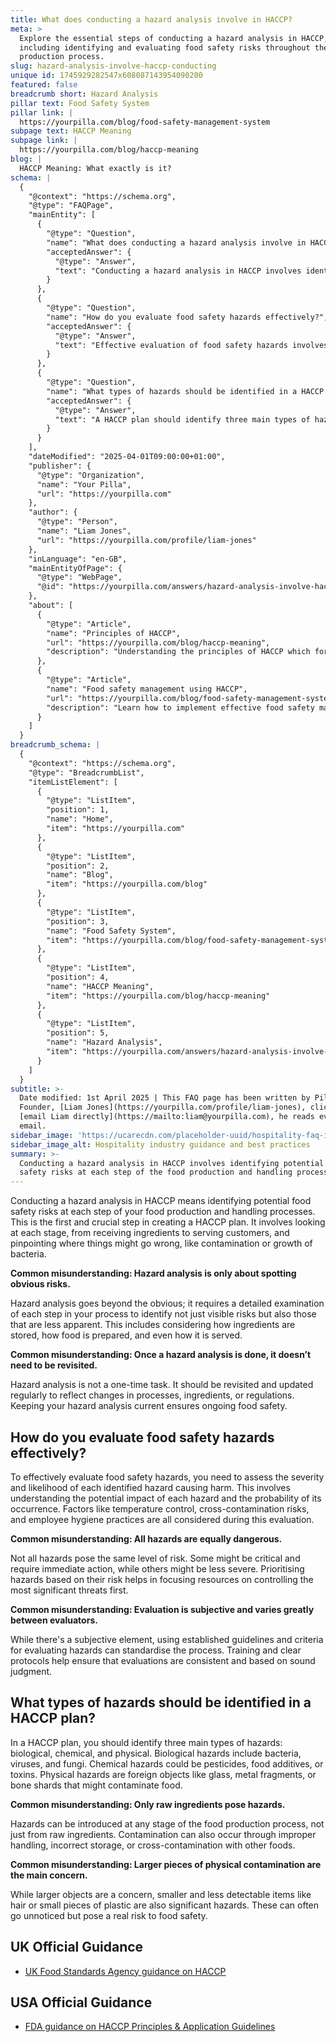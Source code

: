 ```yaml
---
title: What does conducting a hazard analysis involve in HACCP?
meta: >
  Explore the essential steps of conducting a hazard analysis in HACCP,
  including identifying and evaluating food safety risks throughout the
  production process.
slug: hazard-analysis-involve-haccp-conducting
unique id: 1745929282547x608087143954090200
featured: false
breadcrumb short: Hazard Analysis
pillar text: Food Safety System
pillar link: |
  https://yourpilla.com/blog/food-safety-management-system
subpage text: HACCP Meaning
subpage link: |
  https://yourpilla.com/blog/haccp-meaning
blog: |
  HACCP Meaning: What exactly is it?
schema: |
  {
    "@context": "https://schema.org",
    "@type": "FAQPage",
    "mainEntity": [
      {
        "@type": "Question",
        "name": "What does conducting a hazard analysis involve in HACCP?",
        "acceptedAnswer": {
          "@type": "Answer",
          "text": "Conducting a hazard analysis in HACCP involves identifying potential food safety risks at each step of the food production and handling processes. It entails examining every stage, from receiving ingredients to serving customers, to identify both visible and less apparent risks such as contamination or bacterial growth. A hazard analysis is a continuous process that needs updating regularly to reflect changes in processes, ingredients, or regulations, ensuring food safety compliance."
        }
      },
      {
        "@type": "Question",
        "name": "How do you evaluate food safety hazards effectively?",
        "acceptedAnswer": {
          "@type": "Answer",
          "text": "Effective evaluation of food safety hazards involves assessing both the severity and likelihood of each identified hazard causing harm. This evaluation takes into account the potential impact and probability of occurrence of each hazard, considering factors such as temperature control, cross-contamination risks, and employee hygiene. Despite the subjective element, using established guidelines and standardized criteria helps ensure that hazard evaluations are consistent and reliable."
        }
      },
      {
        "@type": "Question",
        "name": "What types of hazards should be identified in a HACCP plan?",
        "acceptedAnswer": {
          "@type": "Answer",
          "text": "A HACCP plan should identify three main types of hazards: biological, chemical, and physical. Biological hazards include organisms like bacteria, viruses, and fungi. Chemical hazards may consist of substances like pesticides, food additives, or toxins. Physical hazards involve foreign objects such as glass, metal fragments, or bone shards that could contaminate food. Both large and small objects, like pieces of plastic or hair, need to be considered due to their potential risk to food safety."
        }
      }
    ],
    "dateModified": "2025-04-01T09:00:00+01:00",
    "publisher": {
      "@type": "Organization",
      "name": "Your Pilla",
      "url": "https://yourpilla.com"
    },
    "author": {
      "@type": "Person",
      "name": "Liam Jones",
      "url": "https://yourpilla.com/profile/liam-jones"
    },
    "inLanguage": "en-GB",
    "mainEntityOfPage": {
      "@type": "WebPage",
      "@id": "https://yourpilla.com/answers/hazard-analysis-involve-haccp-conducting"
    },
    "about": [
      {
        "@type": "Article",
        "name": "Principles of HACCP",
        "url": "https://yourpilla.com/blog/haccp-meaning",
        "description": "Understanding the principles of HACCP which form the foundation of all food safety management systems, ensuring compliance with the Food Safety Act."
      },
      {
        "@type": "Article",
        "name": "Food safety management using HACCP",
        "url": "https://yourpilla.com/blog/food-safety-management-system",
        "description": "Learn how to implement effective food safety management system based on HACCP principles to ensure daily compliance and food safety."
      }
    ]
  }
breadcrumb_schema: |
  {
    "@context": "https://schema.org",
    "@type": "BreadcrumbList",
    "itemListElement": [
      {
        "@type": "ListItem",
        "position": 1,
        "name": "Home",
        "item": "https://yourpilla.com"
      },
      {
        "@type": "ListItem",
        "position": 2,
        "name": "Blog",
        "item": "https://yourpilla.com/blog"
      },
      {
        "@type": "ListItem",
        "position": 3,
        "name": "Food Safety System",
        "item": "https://yourpilla.com/blog/food-safety-management-system"
      },
      {
        "@type": "ListItem",
        "position": 4,
        "name": "HACCP Meaning",
        "item": "https://yourpilla.com/blog/haccp-meaning"
      },
      {
        "@type": "ListItem",
        "position": 5,
        "name": "Hazard Analysis",
        "item": "https://yourpilla.com/answers/hazard-analysis-involve-haccp-conducting"
      }
    ]
  }
subtitle: >-
  Date modified: 1st April 2025 | This FAQ page has been written by Pilla
  Founder, [Liam Jones](https://yourpilla.com/profile/liam-jones), click to
  [email Liam directly](https://mailto:liam@yourpilla.com), he reads every
  email.
sidebar_image: 'https://ucarecdn.com/placeholder-uuid/hospitality-faq-image.jpg'
sidebar_image_alt: Hospitality industry guidance and best practices
summary: >-
  Conducting a hazard analysis in HACCP involves identifying potential food
  safety risks at each step of the food production and handling processes.
---
```

Conducting a hazard analysis in HACCP means identifying potential food safety risks at each step of your food production and handling processes. This is the first and crucial step in creating a HACCP plan. It involves looking at each stage, from receiving ingredients to serving customers, and pinpointing where things might go wrong, like contamination or growth of bacteria.

**Common misunderstanding: Hazard analysis is only about spotting obvious risks.**

Hazard analysis goes beyond the obvious; it requires a detailed examination of each step in your process to identify not just visible risks but also those that are less apparent. This includes considering how ingredients are stored, how food is prepared, and even how it is served.

**Common misunderstanding: Once a hazard analysis is done, it doesn’t need to be revisited.**

Hazard analysis is not a one-time task. It should be revisited and updated regularly to reflect changes in processes, ingredients, or regulations. Keeping your hazard analysis current ensures ongoing food safety.

## How do you evaluate food safety hazards effectively?

To effectively evaluate food safety hazards, you need to assess the severity and likelihood of each identified hazard causing harm. This involves understanding the potential impact of each hazard and the probability of its occurrence. Factors like temperature control, cross-contamination risks, and employee hygiene practices are all considered during this evaluation.

**Common misunderstanding: All hazards are equally dangerous.**

Not all hazards pose the same level of risk. Some might be critical and require immediate action, while others might be less severe. Prioritising hazards based on their risk helps in focusing resources on controlling the most significant threats first.

**Common misunderstanding: Evaluation is subjective and varies greatly between evaluators.**

While there's a subjective element, using established guidelines and criteria for evaluating hazards can standardise the process. Training and clear protocols help ensure that evaluations are consistent and based on sound judgment.

## What types of hazards should be identified in a HACCP plan?

In a HACCP plan, you should identify three main types of hazards: biological, chemical, and physical. Biological hazards include bacteria, viruses, and fungi. Chemical hazards could be pesticides, food additives, or toxins. Physical hazards are foreign objects like glass, metal fragments, or bone shards that might contaminate food.

**Common misunderstanding: Only raw ingredients pose hazards.**

Hazards can be introduced at any stage of the food production process, not just from raw ingredients. Contamination can also occur through improper handling, incorrect storage, or cross-contamination with other foods.

**Common misunderstanding: Larger pieces of physical contamination are the main concern.**

While larger objects are a concern, smaller and less detectable items like hair or small pieces of plastic are also significant hazards. These can often go unnoticed but pose a real risk to food safety.

## UK Official Guidance

-   [UK Food Standards Agency guidance on HACCP](https://www.gov.uk/food-safety-hazard-analysis)

## USA Official Guidance

-   [FDA guidance on HACCP Principles & Application Guidelines](https://www.fda.gov/food/hazard-analysis-critical-control-point-haccp/haccp-principles-application-guidelines)
